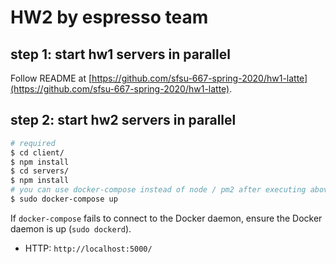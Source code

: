 # HW2 by espresso team

## step 1: start hw1 servers in parallel
Follow README at [https://github.com/sfsu-667-spring-2020/hw1-latte](https://github.com/sfsu-667-spring-2020/hw1-latte).

## step 2: start hw2 servers in parallel
```sh
# required
$ cd client/
$ npm install
$ cd servers/
$ npm install
# you can use docker-compose instead of node / pm2 after executing above commands
$ sudo docker-compose up
```

If `docker-compose` fails to connect to the Docker daemon, ensure the Docker daemon is up (`sudo dockerd`).

- HTTP: `http://localhost:5000/`
